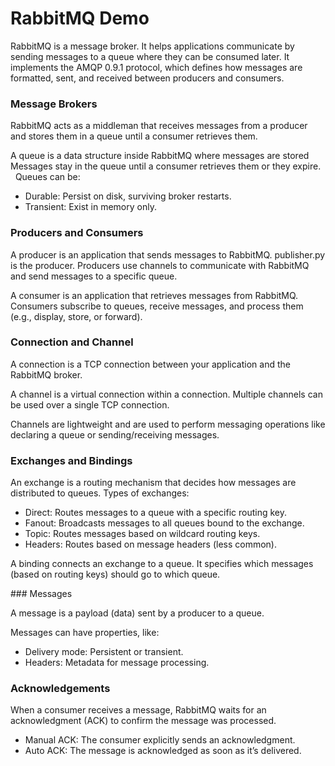 # RabbitMQ Demo

RabbitMQ is a message broker. It helps applications communicate by sending messages to a queue where they can be consumed later. It implements the AMQP 0.9.1 protocol, which defines how messages are formatted, sent, and received between producers and consumers.


### Message Brokers 

RabbitMQ acts as a middleman that receives messages from a producer and stores them in a queue until a consumer retrieves them.

A queue is a data structure inside RabbitMQ where messages are stored Messages stay in the queue until a consumer retrieves them or they expire.
 
Queues can be:
- Durable: Persist on disk, surviving broker restarts.
- Transient: Exist in memory only.

### Producers and Consumers

A producer is an application that sends messages to RabbitMQ. publisher.py is the producer. Producers use channels to communicate with RabbitMQ and send messages to a specific queue.

A consumer is an application that retrieves messages from RabbitMQ. Consumers subscribe to queues, receive messages, and process them (e.g., display, store, or forward).

### Connection and Channel

A connection is a TCP connection between your application and the RabbitMQ broker.

A channel is a virtual connection within a connection. Multiple channels can be used over a single TCP connection.

Channels are lightweight and are used to perform messaging operations like declaring a queue or sending/receiving messages.

### Exchanges and Bindings

An exchange is a routing mechanism that decides how messages are distributed to queues.
Types of exchanges:
- Direct: Routes messages to a queue with a specific routing key.
- Fanout: Broadcasts messages to all queues bound to the exchange.
- Topic: Routes messages based on wildcard routing keys.
- Headers: Routes based on message headers (less common).

A binding connects an exchange to a queue.
It specifies which messages (based on routing keys) should go to which queue.

### Messages 

A message is a payload (data) sent by a producer to a queue.

Messages can have properties, like:
- Delivery mode: Persistent or transient.
- Headers: Metadata for message processing.

### Acknowledgements

When a consumer receives a message, RabbitMQ waits for an acknowledgment (ACK) to confirm the message was processed. 
- Manual ACK: The consumer explicitly sends an acknowledgment.
- Auto ACK: The message is acknowledged as soon as it’s delivered.

